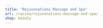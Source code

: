 ```yaml
---
title: "Rejuvenations Massage and Spa"
url: /racine/rejuvenations-massage-and-spa/
shop: beauty
---
```

